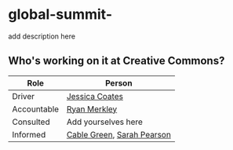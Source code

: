 # global-summit-
add description here

## Who's working on it at Creative Commons?

| Role  | Person |
| ------------- | ------------- |
| Driver  | [Jessica Coates](https://github.com/jessicacoates)  |
| Accountable  | [Ryan Merkley](https://github.com/ryanmerkley) |
| Consulted | Add yourselves here |
| Informed | [Cable Green](https://github.com/cablegreen), [Sarah Pearson](https://github.com/sarahpearson) |
